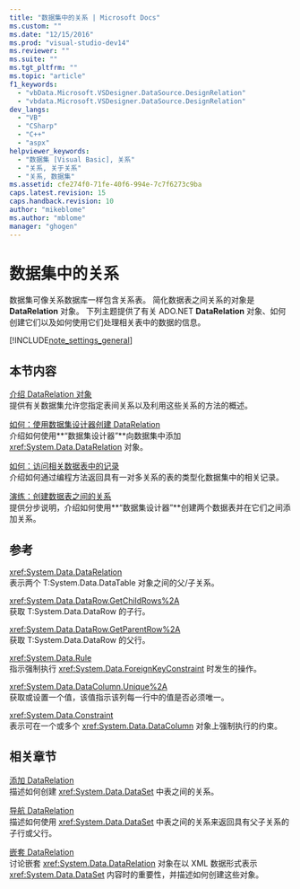 ```yaml
---
title: "数据集中的关系 | Microsoft Docs"
ms.custom: ""
ms.date: "12/15/2016"
ms.prod: "visual-studio-dev14"
ms.reviewer: ""
ms.suite: ""
ms.tgt_pltfrm: ""
ms.topic: "article"
f1_keywords: 
  - "vbData.Microsoft.VSDesigner.DataSource.DesignRelation"
  - "vbdata.Microsoft.VSDesigner.DataSource.DesignRelation"
dev_langs: 
  - "VB"
  - "CSharp"
  - "C++"
  - "aspx"
helpviewer_keywords: 
  - "数据集 [Visual Basic], 关系"
  - "关系, 关于关系"
  - "关系, 数据集"
ms.assetid: cfe274f0-71fe-40f6-994e-7c7f6273c9ba
caps.latest.revision: 15
caps.handback.revision: 10
author: "mikeblome"
ms.author: "mblome"
manager: "ghogen"
---
```

# 数据集中的关系
数据集可像关系数据库一样包含关系表。  简化数据表之间关系的对象是 **DataRelation** 对象。  下列主题提供了有关 ADO.NET **DataRelation** 对象、如何创建它们以及如何使用它们处理相关表中的数据的信息。  
  
 [!INCLUDE[note_settings_general](../data-tools/includes/note_settings_general_md.md)]  
  
## 本节内容  
 [介绍 DataRelation 对象](../Topic/Introduction%20to%20DataRelation%20Objects.md)  
 提供有关数据集允许您指定表间关系以及利用这些关系的方法的概述。  
  
 [如何：使用数据集设计器创建 DataRelation](../Topic/How%20to:%20Create%20DataRelations%20with%20the%20Dataset%20Designer.md)  
 介绍如何使用**“数据集设计器”**向数据集中添加 <xref:System.Data.DataRelation> 对象。  
  
 [如何：访问相关数据表中的记录](../Topic/How%20to:%20Access%20Records%20in%20Related%20DataTables.md)  
 介绍如何通过编程方法返回具有一对多关系的表的类型化数据集中的相关记录。  
  
 [演练：创建数据表之间的关系](../Topic/Walkthrough:%20Creating%20a%20Relationship%20between%20Data%20Tables.md)  
 提供分步说明，介绍如何使用**“数据集设计器”**创建两个数据表并在它们之间添加关系。  
  
## 参考  
 <xref:System.Data.DataRelation>  
 表示两个 T:System.Data.DataTable 对象之间的父\/子关系。  
  
 <xref:System.Data.DataRow.GetChildRows%2A>  
 获取 T:System.Data.DataRow 的子行。  
  
 <xref:System.Data.DataRow.GetParentRow%2A>  
 获取 T:System.Data.DataRow 的父行。  
  
 <xref:System.Data.Rule>  
 指示强制执行 <xref:System.Data.ForeignKeyConstraint> 时发生的操作。  
  
 <xref:System.Data.DataColumn.Unique%2A>  
 获取或设置一个值，该值指示该列每一行中的值是否必须唯一。  
  
 <xref:System.Data.Constraint>  
 表示可在一个或多个 <xref:System.Data.DataColumn> 对象上强制执行的约束。  
  
## 相关章节  
 [添加 DataRelation](../Topic/Adding%20DataRelations.md)  
 描述如何创建 <xref:System.Data.DataSet> 中表之间的关系。  
  
 [导航 DataRelation](../Topic/Navigating%20DataRelations.md)  
 描述如何使用 <xref:System.Data.DataSet> 中表之间的关系来返回具有父子关系的子行或父行。  
  
 [嵌套 DataRelation](../Topic/Nesting%20DataRelations.md)  
 讨论嵌套 <xref:System.Data.DataRelation> 对象在以 XML 数据形式表示 <xref:System.Data.DataSet> 内容时的重要性，并描述如何创建这些对象。